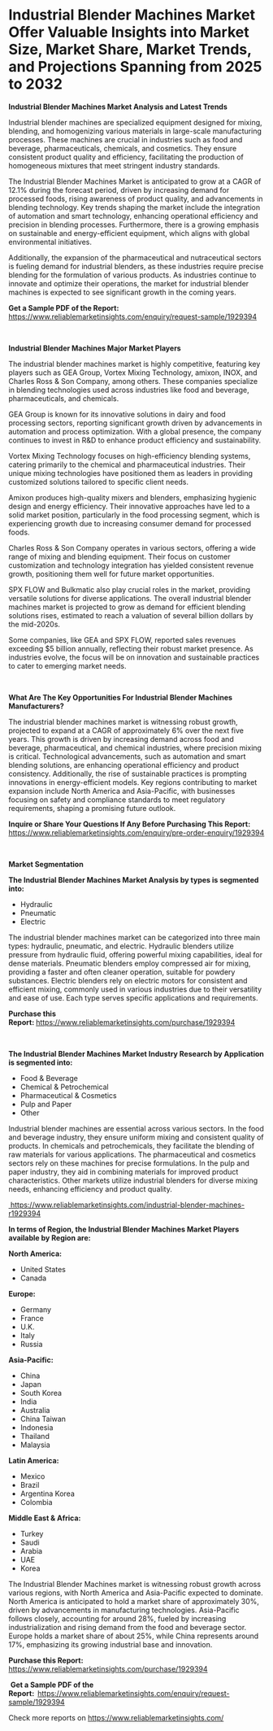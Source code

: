 <p><h1>Industrial Blender Machines Market Offer Valuable Insights into Market Size, Market Share, Market Trends, and Projections Spanning from 2025 to 2032</h1></p><p><strong>Industrial Blender Machines Market Analysis and Latest Trends</strong></p>
<p><p>Industrial blender machines are specialized equipment designed for mixing, blending, and homogenizing various materials in large-scale manufacturing processes. These machines are crucial in industries such as food and beverage, pharmaceuticals, chemicals, and cosmetics. They ensure consistent product quality and efficiency, facilitating the production of homogeneous mixtures that meet stringent industry standards.</p><p>The Industrial Blender Machines Market is anticipated to grow at a CAGR of 12.1% during the forecast period, driven by increasing demand for processed foods, rising awareness of product quality, and advancements in blending technology. Key trends shaping the market include the integration of automation and smart technology, enhancing operational efficiency and precision in blending processes. Furthermore, there is a growing emphasis on sustainable and energy-efficient equipment, which aligns with global environmental initiatives. </p><p>Additionally, the expansion of the pharmaceutical and nutraceutical sectors is fueling demand for industrial blenders, as these industries require precise blending for the formulation of various products. As industries continue to innovate and optimize their operations, the market for industrial blender machines is expected to see significant growth in the coming years.</p></p>
<p><strong>Get a Sample PDF of the Report:&nbsp;</strong> <a href="https://www.reliablemarketinsights.com/enquiry/request-sample/1929394?utm_campaign=3038&utm_medium=2&utm_source=Github&utm_content=ia&utm_term=29032025&utm_id=industrial-blender-machines">https://www.reliablemarketinsights.com/enquiry/request-sample/1929394</a></p>
<p>&nbsp;</p>
<p><strong>Industrial Blender Machines Major Market Players</strong></p>
<p><p>The industrial blender machines market is highly competitive, featuring key players such as GEA Group, Vortex Mixing Technology, amixon, INOX, and Charles Ross & Son Company, among others. These companies specialize in blending technologies used across industries like food and beverage, pharmaceuticals, and chemicals.</p><p>GEA Group is known for its innovative solutions in dairy and food processing sectors, reporting significant growth driven by advancements in automation and process optimization. With a global presence, the company continues to invest in R&D to enhance product efficiency and sustainability. </p><p>Vortex Mixing Technology focuses on high-efficiency blending systems, catering primarily to the chemical and pharmaceutical industries. Their unique mixing technologies have positioned them as leaders in providing customized solutions tailored to specific client needs.</p><p>Amixon produces high-quality mixers and blenders, emphasizing hygienic design and energy efficiency. Their innovative approaches have led to a solid market position, particularly in the food processing segment, which is experiencing growth due to increasing consumer demand for processed foods.</p><p>Charles Ross & Son Company operates in various sectors, offering a wide range of mixing and blending equipment. Their focus on customer customization and technology integration has yielded consistent revenue growth, positioning them well for future market opportunities.</p><p>SPX FLOW and Bulkmatic also play crucial roles in the market, providing versatile solutions for diverse applications. The overall industrial blender machines market is projected to grow as demand for efficient blending solutions rises, estimated to reach a valuation of several billion dollars by the mid-2020s. </p><p>Some companies, like GEA and SPX FLOW, reported sales revenues exceeding $5 billion annually, reflecting their robust market presence. As industries evolve, the focus will be on innovation and sustainable practices to cater to emerging market needs.</p></p>
<p>&nbsp;</p>
<p><strong>What Are The Key Opportunities For Industrial Blender Machines Manufacturers?</strong></p>
<p><p>The industrial blender machines market is witnessing robust growth, projected to expand at a CAGR of approximately 6% over the next five years. This growth is driven by increasing demand across food and beverage, pharmaceutical, and chemical industries, where precision mixing is critical. Technological advancements, such as automation and smart blending solutions, are enhancing operational efficiency and product consistency. Additionally, the rise of sustainable practices is prompting innovations in energy-efficient models. Key regions contributing to market expansion include North America and Asia-Pacific, with businesses focusing on safety and compliance standards to meet regulatory requirements, shaping a promising future outlook.</p></p>
<p><strong>Inquire or Share Your Questions If Any Before Purchasing This Report:</strong> <a href="https://www.reliablemarketinsights.com/enquiry/pre-order-enquiry/1929394?utm_campaign=3038&utm_medium=2&utm_source=Github&utm_content=ia&utm_term=29032025&utm_id=industrial-blender-machines">https://www.reliablemarketinsights.com/enquiry/pre-order-enquiry/1929394</a></p>
<p>&nbsp;</p>
<p><strong>Market Segmentation</strong></p>
<p><strong>The Industrial Blender Machines Market Analysis by types is segmented into:</strong></p>
<p><ul><li>Hydraulic</li><li>Pneumatic</li><li>Electric</li></ul></p>
<p><p>The industrial blender machines market can be categorized into three main types: hydraulic, pneumatic, and electric. Hydraulic blenders utilize pressure from hydraulic fluid, offering powerful mixing capabilities, ideal for dense materials. Pneumatic blenders employ compressed air for mixing, providing a faster and often cleaner operation, suitable for powdery substances. Electric blenders rely on electric motors for consistent and efficient mixing, commonly used in various industries due to their versatility and ease of use. Each type serves specific applications and requirements.</p></p>
<p><strong>Purchase this Report:&nbsp;</strong><a href="https://www.reliablemarketinsights.com/purchase/1929394?utm_campaign=3038&utm_medium=2&utm_source=Github&utm_content=ia&utm_term=29032025&utm_id=industrial-blender-machines">https://www.reliablemarketinsights.com/purchase/1929394</a></p>
<p>&nbsp;</p>
<p><strong>The Industrial Blender Machines Market Industry Research by Application is segmented into:</strong></p>
<p><ul><li>Food & Beverage</li><li>Chemical & Petrochemical</li><li>Pharmaceutical & Cosmetics</li><li>Pulp and Paper</li><li>Other</li></ul></p>
<p><p>Industrial blender machines are essential across various sectors. In the food and beverage industry, they ensure uniform mixing and consistent quality of products. In chemicals and petrochemicals, they facilitate the blending of raw materials for various applications. The pharmaceutical and cosmetics sectors rely on these machines for precise formulations. In the pulp and paper industry, they aid in combining materials for improved product characteristics. Other markets utilize industrial blenders for diverse mixing needs, enhancing efficiency and product quality.</p></p>
<p><a href="https://www.reliablemarketinsights.com/industrial-blender-machines-r1929394?utm_campaign=3038&utm_medium=2&utm_source=Github&utm_content=ia&utm_term=29032025&utm_id=industrial-blender-machines">&nbsp;https://www.reliablemarketinsights.com/industrial-blender-machines-r1929394</a></p>
<p><strong>In terms of Region, the Industrial Blender Machines Market Players available by Region are:</strong></p>
<p>
    <p> <strong> North America: </strong>
        <ul>
            <li>United States</li>
            <li>Canada</li>
        </ul>
        </p> 
    <p> <strong> Europe: </strong>
        <ul>
            <li>Germany</li>
            <li>France</li>
            <li>U.K.</li>
            <li>Italy</li>
            <li>Russia</li>
        </ul>
        </p> 
    <p> <strong> Asia-Pacific: </strong>
        <ul>
            <li>China</li>
            <li>Japan</li>
            <li>South Korea</li>
            <li>India</li>
            <li>Australia</li>
            <li>China Taiwan</li>
            <li>Indonesia</li>
            <li>Thailand</li>
            <li>Malaysia</li>
        </ul>
        </p> 
    <p> <strong> Latin America: </strong>
        <ul>
            <li>Mexico</li>
            <li>Brazil</li>
            <li>Argentina Korea</li>
            <li>Colombia</li>
        </ul>
        </p> 
    <p> <strong> Middle East & Africa: </strong>
        <ul>
            <li>Turkey</li>
            <li>Saudi</li>
            <li>Arabia</li>
            <li>UAE</li>
            <li>Korea</li>
        </ul>
    </p>
    </p>
<p><p>The Industrial Blender Machines market is witnessing robust growth across various regions, with North America and Asia-Pacific expected to dominate. North America is anticipated to hold a market share of approximately 30%, driven by advancements in manufacturing technologies. Asia-Pacific follows closely, accounting for around 28%, fueled by increasing industrialization and rising demand from the food and beverage sector. Europe holds a market share of about 25%, while China represents around 17%, emphasizing its growing industrial base and innovation.</p></p>
<p><strong>Purchase this Report: </strong><a href="https://www.reliablemarketinsights.com/purchase/1929394?utm_campaign=3038&utm_medium=2&utm_source=Github&utm_content=ia&utm_term=29032025&utm_id=industrial-blender-machines">https://www.reliablemarketinsights.com/purchase/1929394</a></p>
<p>&nbsp;<strong>Get a Sample PDF of the Report:&nbsp;&nbsp;</strong><a href="https://www.reliablemarketinsights.com/enquiry/request-sample/1929394?utm_campaign=3038&utm_medium=2&utm_source=Github&utm_content=ia&utm_term=29032025&utm_id=industrial-blender-machines">https://www.reliablemarketinsights.com/enquiry/request-sample/1929394</a></p>
<p><strong></strong></p>
<p>Check more reports on <a href="https://www.reliablemarketinsights.com/?utm_campaign=3038&utm_medium=2&utm_source=Github&utm_content=ia&utm_term=29032025&utm_id=industrial-blender-machines">https://www.reliablemarketinsights.com/</a></p>